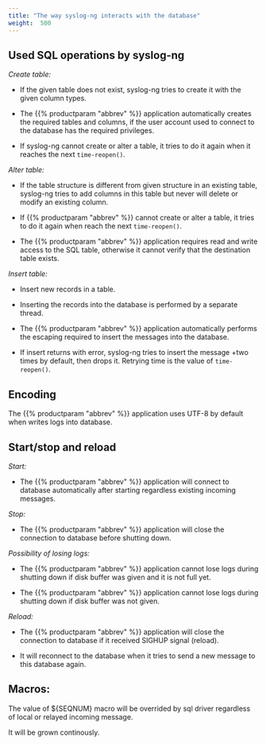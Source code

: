 ```yaml
---
title: "The way syslog-ng interacts with the database"
weight:  500
---
```

<!-- DISCLAIMER: This file is based on the syslog-ng Open Source Edition documentation https://github.com/balabit/syslog-ng-ose-guides/commit/2f4a52ee61d1ea9ad27cb4f3168b95408fddfdf2 and is used under the terms of The syslog-ng Open Source Edition Documentation License. The file has been modified by Axoflow. -->


## Used SQL operations by syslog-ng

*Create table:*

  - If the given table does not exist, syslog-ng tries to create it with the given column types.

  - The {{% productparam "abbrev" %}} application automatically creates the required tables and columns, if the user account used to connect to the database has the required privileges.

  - If syslog-ng cannot create or alter a table, it tries to do it again when it reaches the next `time-reopen()`.

*Alter table:*

  - If the table structure is different from given structure in an existing table, syslog-ng tries to add columns in this table but never will delete or modify an existing column.

  - If {{% productparam "abbrev" %}} cannot create or alter a table, it tries to do it again when reach the next `time-reopen()`.

  - The {{% productparam "abbrev" %}} application requires read and write access to the SQL table, otherwise it cannot verify that the destination table exists.

*Insert table:*

  - Insert new records in a table.

  - Inserting the records into the database is performed by a separate thread.

  - The {{% productparam "abbrev" %}} application automatically performs the escaping required to insert the messages into the database.

  - If insert returns with error, syslog-ng tries to insert the message +two times by default, then drops it. Retrying time is the value of `time-reopen()`.



## Encoding

The {{% productparam "abbrev" %}} application uses UTF-8 by default when writes logs into database.



## Start/stop and reload

*Start:*

  - The {{% productparam "abbrev" %}} application will connect to database automatically after starting regardless existing incoming messages.

*Stop:*

  - The {{% productparam "abbrev" %}} application will close the connection to database before shutting down.

*Possibility of losing logs:*

  - The {{% productparam "abbrev" %}} application cannot lose logs during shutting down if disk buffer was given and it is not full yet.

  - The {{% productparam "abbrev" %}} application cannot lose logs during shutting down if disk buffer was not given.

*Reload:*

  - The {{% productparam "abbrev" %}} application will close the connection to database if it received SIGHUP signal (reload).

  - It will reconnect to the database when it tries to send a new message to this database again.



## Macros:

The value of ${SEQNUM} macro will be overrided by sql driver regardless of local or relayed incoming message.

It will be grown continously.

